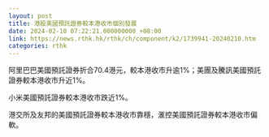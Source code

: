 ```yaml
---
layout: post
title: 港股美國預託證券較本港收市個別發展
date: 2024-02-10 07:22:21.000000000 +08:00
link: https://news.rthk.hk/rthk/ch/component/k2/1739941-20240210.htm
categories: rthk
---
```


阿里巴巴美國預託證券折合70.4港元，較本港收市升逾1%；美團及騰訊美國預託證券較本港收市升近1%。

小米美國預託證券較本港收市跌近1%。

港交所及友邦的美國預託證券較本港收市靠穩，滙控美國預託證券較本港收市偏軟。
